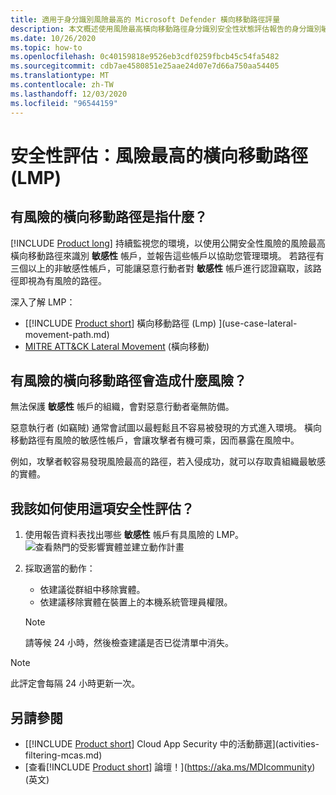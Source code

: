 ```yaml
---
title: 適用于身分識別風險最高的 Microsoft Defender 橫向移動路徑評量
description: 本文概述使用風險最高橫向移動路徑身分識別安全性狀態評估報告的身分識別敏感性實體 Microsoft Defender。
ms.date: 10/26/2020
ms.topic: how-to
ms.openlocfilehash: 0c40159818e9526eb3cdf0259fbcb45c54fa5482
ms.sourcegitcommit: cdb7ae4580851e25aae24d07e7d66a750aa54405
ms.translationtype: MT
ms.contentlocale: zh-TW
ms.lasthandoff: 12/03/2020
ms.locfileid: "96544159"
---
```

# <a name="security-assessment-riskiest-lateral-movement-paths-lmp"></a>安全性評估：風險最高的橫向移動路徑 (LMP)

## <a name="what-are-risky-lateral-movement-paths"></a>有風險的橫向移動路徑是指什麼？

[!INCLUDE [Product long](includes/product-long.md)] 持續監視您的環境，以使用公開安全性風險的風險最高橫向移動路徑來識別 **敏感性** 帳戶，並報告這些帳戶以協助您管理環境。 若路徑有三個以上的非敏感性帳戶，可能讓惡意行動者對 **敏感性** 帳戶進行認證竊取，該路徑即視為有風險的路徑。

深入了解 LMP：

- [[!INCLUDE [Product short](includes/product-short.md)] 橫向移動路徑 (Lmp) ](use-case-lateral-movement-path.md)
- [MITRE ATT&CK Lateral Movement](https://attack.mitre.org/tactics/TA0008/) (橫向移動)

## <a name="what-risk-do-risky-lateral-movement-paths-pose"></a>有風險的橫向移動路徑會造成什麼風險？

無法保護 **敏感性** 帳戶的組織，會對惡意行動者毫無防備。

惡意執行者 (如竊賊) 通常會試圖以最輕鬆且不容易被發現的方式進入環境。 橫向移動路徑有風險的敏感性帳戶，會讓攻擊者有機可乘，因而暴露在風險中。

例如，攻擊者較容易發現風險最高的路徑，若入侵成功，就可以存取貴組織最敏感的實體。

## <a name="how-do-i-use-this-security-assessment"></a>我該如何使用這項安全性評估？

1. 使用報告資料表找出哪些 **敏感性** 帳戶有具風險的 LMP。
    ![查看熱門的受影響實體並建立動作計畫](media/cas-isp-riskiest-lmp-1.png)
1. 採取適當的動作：
    - 依建議從群組中移除實體。
    - 依建議移除實體在裝置上的本機系統管理員權限。

    > [!NOTE]
    > 請等候 24 小時，然後檢查建議是否已從清單中消失。

> [!NOTE]
> 此評定會每隔 24 小時更新一次。

## <a name="see-also"></a>另請參閱

- [[!INCLUDE [Product short](includes/product-short.md)] Cloud App Security 中的活動篩選](activities-filtering-mcas.md)
- [查看[!INCLUDE [Product short](includes/product-short.md)] 論壇！](https://aka.ms/MDIcommunity)\(英文\)

